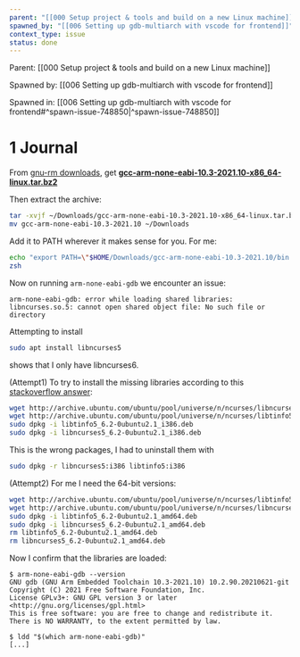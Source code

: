 ```yaml
---
parent: "[[000 Setup project & tools and build on a new Linux machine]]"
spawned_by: "[[006 Setting up gdb-multiarch with vscode for frontend]]"
context_type: issue
status: done
---
```


Parent: [[000 Setup project & tools and build on a new Linux machine]]

Spawned by: [[006 Setting up gdb-multiarch with vscode for frontend]] 

Spawned in: [[006 Setting up gdb-multiarch with vscode for frontend#^spawn-issue-748850|^spawn-issue-748850]]

# 1 Journal

From [gnu-rm downloads](https://developer.arm.com/downloads/-/gnu-rm), get [**gcc-arm-none-eabi-10.3-2021.10-x86_64-linux.tar.bz2**](https://developer.arm.com/-/media/Files/downloads/gnu-rm/10.3-2021.10/gcc-arm-none-eabi-10.3-2021.10-x86_64-linux.tar.bz2?rev=78196d3461ba4c9089a67b5f33edf82a&hash=5631ACEF1F8F237389F14B41566964EC)

Then extract the archive:

```sh
tar -xvjf ~/Downloads/gcc-arm-none-eabi-10.3-2021.10-x86_64-linux.tar.bz2
mv gcc-arm-none-eabi-10.3-2021.10 ~/Downloads
```

Add it to PATH wherever it makes sense for you. For me:
```sh
echo "export PATH=\"$HOME/Downloads/gcc-arm-none-eabi-10.3-2021.10/bin:\$PATH\"" >> ~/.shellrc.local
zsh
```

Now on running `arm-none-eabi-gdb` we encounter an issue:
```
arm-none-eabi-gdb: error while loading shared libraries: libncurses.so.5: cannot open shared object file: No such file or directory
```

Attempting to install

```sh
sudo apt install libncurses5
```

shows that I only have libncurses6. 


(Attempt1) To try to install the missing libraries according to this  [stackoverflow answer](https://askubuntu.com/a/1528135):

```sh
wget http://archive.ubuntu.com/ubuntu/pool/universe/n/ncurses/libncurses5_6.2-0ubuntu2.1_i386.deb
wget http://archive.ubuntu.com/ubuntu/pool/universe/n/ncurses/libtinfo5_6.2-0ubuntu2.1_i386.deb
sudo dpkg -i libtinfo5_6.2-0ubuntu2.1_i386.deb
sudo dpkg -i libncurses5_6.2-0ubuntu2.1_i386.deb

```

This is the wrong packages, I had to uninstall them with

```sh
sudo dpkg -r libncurses5:i386 libtinfo5:i386
```

(Attempt2) For me I need the 64-bit versions:

```sh
wget http://archive.ubuntu.com/ubuntu/pool/universe/n/ncurses/libtinfo5_6.2-0ubuntu2.1_amd64.deb
wget http://archive.ubuntu.com/ubuntu/pool/universe/n/ncurses/libncurses5_6.2-0ubuntu2.1_amd64.deb
sudo dpkg -i libtinfo5_6.2-0ubuntu2.1_amd64.deb
sudo dpkg -i libncurses5_6.2-0ubuntu2.1_amd64.deb
rm libtinfo5_6.2-0ubuntu2.1_amd64.deb
rm libncurses5_6.2-0ubuntu2.1_amd64.deb
```


Now I confirm that the libraries are loaded:

```
$ arm-none-eabi-gdb --version
GNU gdb (GNU Arm Embedded Toolchain 10.3-2021.10) 10.2.90.20210621-git
Copyright (C) 2021 Free Software Foundation, Inc.
License GPLv3+: GNU GPL version 3 or later <http://gnu.org/licenses/gpl.html>
This is free software: you are free to change and redistribute it.
There is NO WARRANTY, to the extent permitted by law.

$ ldd "$(which arm-none-eabi-gdb)" 
[...]
```